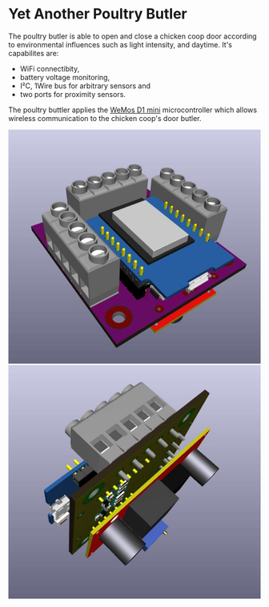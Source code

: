 Yet Another Poultry Butler
================
The poultry butler is able to open and close a chicken coop door according to environmental influences such as light intensity, and  daytime.
It's capabilites are: 

  * WiFi connectibity,
  * battery voltage monitoring,
  * I²C, 1Wire bus for arbitrary sensors and 
  * two ports for proximity sensors.

The poultry buttler applies the [WeMos D1 mini](https://www.wemos.cc/product/d1-mini.html) microcontroller which allows wireless  communication to the chicken coop's door butler.

![merge process illustration](https://github.com/poultry-butler/hardware/blob/master/drafts/schema/meta/illustration1.jpg)
![merge process illustration](https://github.com/poultry-butler/hardware/blob/master/drafts/schema/meta/illustration2.jpg)
